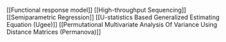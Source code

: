 [[Functional response model]]
[[High-throughput Sequencing]]
[[Semiparametric Regression]]
[[U-statistics Based Generalized Estimating Equation (Ugee)]]
[[Permutational Multivariate Analysis Of Variance Using Distance Matrices (Permanova)]]
